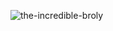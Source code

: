 ![the-incredible-broly](https://user-images.githubusercontent.com/32265098/44069118-aee376d4-9fc0-11e8-84a3-ba008cf6a731.jpg)
